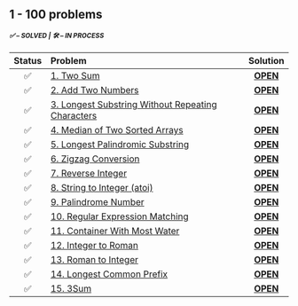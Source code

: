 ## 1 - 100 problems

<sup>
<h5> ✅ – SOLVED | 🛠 – IN PROCESS </h5>
</sup> 

| Status | Problem | Solution |
|:------:|:--------|:--------:|
|✅|[1. Two Sum][1]|[**OPEN**][1s]|
|✅|[2. Add Two Numbers][2]|[**OPEN**][2s]|
|✅|[3. Longest Substring Without Repeating Characters][3]|[**OPEN**][3s]|
|✅|[4. Median of Two Sorted Arrays][4]|[**OPEN**][4s]|
|✅|[5. Longest Palindromic Substring][5]|[**OPEN**][5s]|
|✅|[6. Zigzag Conversion][6]|[**OPEN**][6s]|
|✅|[7. Reverse Integer][7]|[**OPEN**][7s]|
|✅|[8. String to Integer (atoi)][8]|[**OPEN**][8s]|
|✅|[9. Palindrome Number][9] | [**OPEN**][9s] |
|✅|[10. Regular Expression Matching][10] | [**OPEN**][10s] |
|✅|[11. Container With Most Water][11] | [**OPEN**][11s] |
|✅|[12. Integer to Roman][12] | [**OPEN**][12s] |
|✅|[13. Roman to Integer][13] | [**OPEN**][13s] |
|✅|[14. Longest Common Prefix][14] | [**OPEN**][14s] |
|✅|[15. 3Sum][15] | [**OPEN**][15s] |

<!-- URLs -->
<!-- 1 -->
[1]: https://leetcode.com/problems/two-sum/
[1s]: ./1.%20Two%20Sum
<!-- 2 -->
[2]: https://leetcode.com/problems/add-two-numbers/
[2s]: ./2.%20Add%20Two%20Numbers
<!-- 3 -->
[3]: https://leetcode.com/problems/longest-substring-without-repeating-characters/
[3s]: ./3.%20Longest%20Substring%20Without%20Repeating%20Characters
<!-- 4 -->
[4]: https://leetcode.com/problems/median-of-two-sorted-arrays/
[4s]: ./4.%20Median%20of%20Two%20Sorted%20Arrays
<!-- 5 -->
[5]: https://leetcode.com/problems/longest-palindromic-substring/
[5s]: ./5.%20Longest%20Palindromic%20Substring
<!-- 6 -->
[6]: https://leetcode.com/problems/zigzag-conversion/
[6s]: ./6.%20Zigzag%20Conversion
<!-- 7 -->
[7]: https://leetcode.com/problems/reverse-integer/
[7s]: ./7.%20Reverse%20Integer
<!-- 8 -->
[8]: https://leetcode.com/problems/string-to-integer-atoi/
[8s]: ./8.%20String%20to%20Integer%20(atoi)
<!-- 9 -->
[9]: https://leetcode.com/problems/palindrome-number/
[9s]: ./9.%20Palindrome%20Number
<!-- 10 -->
[10]: https://leetcode.com/problems/regular-expression-matching/
[10s]: ./10.%20Regular%20Expression%20Matching
<!-- 11 -->
[11]: https://leetcode.com/problems/container-with-most-water/
[11s]: ./11.%20Container%20With%20Most%20Water
<!-- 12 -->
[12]: https://leetcode.com/problems/integer-to-roman/
[12s]: ./12.%20Integer%20to%20Roman
<!-- 13 -->
[13]: https://leetcode.com/problems/roman-to-integer/
[13s]: ./13.%20Roman%20to%20Integer
<!-- 14 -->
[14]: https://leetcode.com/problems/longest-common-prefix/
[14s]: ./14.%20Longest%20Common%20Prefix
<!-- 15 -->
[15]: https://leetcode.com/problems/3sum/
[15s]: ./15.%203Sum
